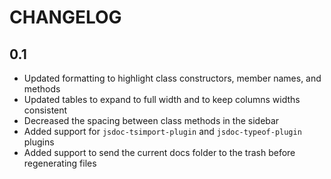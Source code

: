 
# CHANGELOG

## 0.1

- Updated formatting to highlight class constructors, member names, and methods
- Updated tables to expand to full width and to keep columns widths consistent
- Decreased the spacing between class methods in the sidebar
- Added support for `jsdoc-tsimport-plugin` and `jsdoc-typeof-plugin` plugins
- Added support to send the current docs folder to the trash before regenerating files
